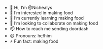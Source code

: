 - 👋 Hi, I’m @Nichealys
- 👀 I’m interested in making food
- 🌱 I’m currently learning making food
- 💞️ I’m looking to collaborate on making food
- 📫 How to reach me sending doordash
- 😄 Pronouns: he/him
- ⚡ Fun fact: making food
